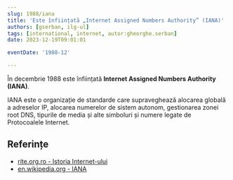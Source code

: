```yaml
---
slug: 1988/iana
title: 'Este înființată „Internet Assigned Numbers Authority” (IANA)'
authors: [gserban, ilg-ul]
tags: [international, internet, autor:gheorghe.serban]
date: 2023-12-19T09:01:01

eventDate: '1988-12'

---
```


În decembrie 1988 este înființată **Internet Assigned Numbers Authority (IANA)**.

<!-- truncate -->

IANA este o organizație de standarde care supraveghează alocarea globală a
adreselor IP, alocarea numerelor de sistem autonom, gestionarea zonei root DNS,
tipurile de media și alte simboluri și numere legate de Protocoalele Internet.

## Referințe

- [rite.org.ro - Istoria Internet-ului](https://rite.org.ro/istoria-internetului/)
- [en.wikipedia.org - IANA](https://en.wikipedia.org/wiki/Internet_Assigned_Numbers_Authority)
